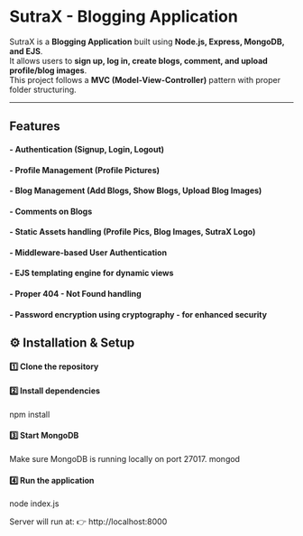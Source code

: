 # SutraX - Blogging Application

SutraX is a **Blogging Application** built using **Node.js, Express, MongoDB, and EJS**.  
It allows users to **sign up, log in, create blogs, comment, and upload profile/blog images**.  
This project follows a **MVC (Model-View-Controller)** pattern with proper folder structuring.

---

## Features

#### -  **Authentication** (Signup, Login, Logout)
#### -  **Profile Management** (Profile Pictures)
#### -  **Blog Management** (Add Blogs, Show Blogs, Upload Blog Images)
#### -  **Comments** on Blogs
#### -  **Static Assets** handling (Profile Pics, Blog Images, SutraX Logo)
#### -  Middleware-based **User Authentication**
#### -  EJS **templating engine** for dynamic views
#### -  Proper **404 - Not Found** handling
#### - Password encryption using cryptography - for enhanced security

## ⚙️ Installation & Setup
#### 1️⃣ Clone the repository

#### 2️⃣ Install dependencies
npm install

#### 3️⃣ Start MongoDB

Make sure MongoDB is running locally on port 27017.
mongod

#### 4️⃣ Run the application
node index.js


Server will run at:
👉 http://localhost:8000
